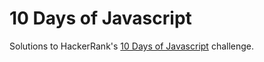 # 10 Days of Javascript
Solutions to HackerRank's [10 Days of Javascript](https://www.hackerrank.com/domains/tutorials/10-days-of-javascript/) challenge.
